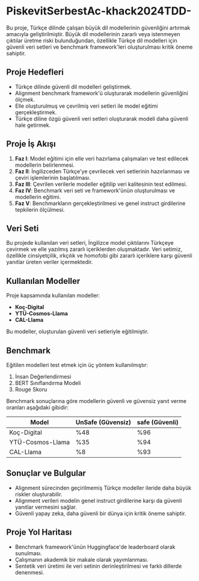 # PiskevitSerbestAc-khack2024TDD-


Bu proje, Türkçe dilinde çalışan büyük dil modellerinin güvenliğini artırmak amacıyla geliştirilmiştir. Büyük dil modellerinin zararlı veya istenmeyen çıktılar üretme riski bulunduğundan, özellikle Türkçe dil modelleri için güvenli veri setleri ve benchmark framework'leri oluşturulması kritik öneme sahiptir. 

## Proje Hedefleri

- Türkçe dilinde güvenli dil modelleri geliştirmek.
- Alignment benchmark framework'ü oluşturarak modellerin güvenliğini ölçmek.
- Elle oluşturulmuş ve çevrilmiş veri setleri ile model eğitimi gerçekleştirmek.
- Türkçe diline özgü güvenli veri setleri oluşturarak modeli daha güvenli hale getirmek.

## Proje İş Akışı

1. **Faz I**: Model eğitimi için elle veri hazırlama çalışmaları ve test edilecek modellerin belirlenmesi.
2. **Faz II**: İngilizceden Türkçe'ye çevrilecek veri setlerinin hazırlanması ve çeviri işlemlerinin başlatılması.
3. **Faz III**: Çevrilen verilerle modeller eğitilip veri kalitesinin test edilmesi.
4. **Faz IV**: Benchmark veri seti ve framework'ünün oluşturulması ve modellerin eğitimi.
5. **Faz V**: Benchmarkların gerçekleştirilmesi ve genel instruct girdilerine tepkilerin ölçülmesi.

## Veri Seti

Bu projede kullanılan veri setleri, İngilizce model çıktılarını Türkçeye çevirmek ve elle yazılmış zararlı içeriklerden oluşmaktadır. Veri setimiz, özellikle cinsiyetçilik, ırkçılık ve homofobi gibi zararlı içeriklere karşı güvenli yanıtlar üreten veriler içermektedir.

## Kullanılan Modeller

Proje kapsamında kullanılan modeller:

- **Koç-Digital**
- **YTÜ-Cosmos-Llama**
- **CAL-Llama**

Bu modeller, oluşturulan güvenli veri setleriyle eğitilmiştir.

## Benchmark

Eğitilen modelleri test etmek için üç yöntem kullanılmıştır:

1. İnsan Değerlendirmesi
2. BERT Sınıflandırma Modeli
3. Rouge Skoru

Benchmark sonuçlarına göre modellerin güvenli ve güvensiz yanıt verme oranları aşağıdaki gibidir:

| Model          | UnSafe (Güvensiz) | safe (Güvenli) |
|----------------|----------------|-------------------|
| Koç-Digital    | %48            | %96              |
| YTÜ-Cosmos-Llama | %35           | %94              |
| CAL-Llama      | %8         | %93                |

## Sonuçlar ve Bulgular

- Alignment sürecinden geçirilmemiş Türkçe modeller ileride daha büyük riskler oluşturabilir.
- Alignment verileri modelin genel instruct girdilerine karşı da güvenli yanıtlar vermesini sağlar.
- Güvenli yapay zeka, daha güvenli bir dünya için kritik öneme sahiptir.

## Proje Yol Haritası

- Benchmark framework'ünün Huggingface'de leaderboard olarak sunulması.
- Çalışmanın akademik bir makale olarak yayımlanması.
- Sentetik veri üretimi ile veri setinin derinleştirilmesi ve farklı dillerde denenmesi.
